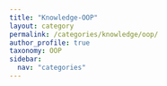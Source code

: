 ```yaml
---
title: "Knowledge-OOP"
layout: category
permalink: /categories/knowledge/oop/
author_profile: true
taxonomy: OOP
sidebar:
  nav: "categories"
---
```

